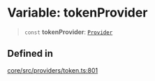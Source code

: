 # Variable: tokenProvider

> `const` **tokenProvider**: [`Provider`](../interfaces/Provider.md)

## Defined in

[core/src/providers/token.ts:801](https://github.com/ai16z/eliza/blob/c537cb3e848b54fcb914d8ef84924fa5fdeaec66/core/src/providers/token.ts#L801)
